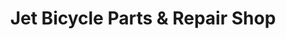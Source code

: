 ---
title: "Jet Bicycle Parts & Repair Shop"
url: /angeles-city/jet-bicycle-parts-und-repair-shop/
shop: Fahrrad
---